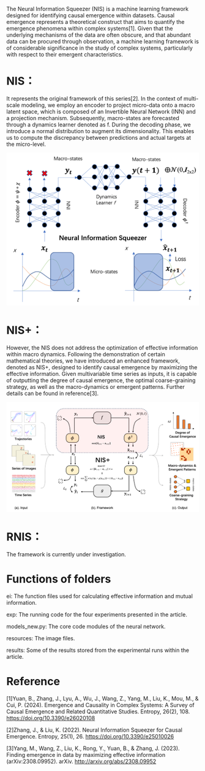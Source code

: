 The Neural Information Squeezer (NIS) is a machine learning framework designed for identifying causal emergence within datasets. Causal emergence represents a theoretical construct that aims to quantify the emergence phenomena within complex systems[1]. Given that the underlying mechanisms of the data are often obscure, and that abundant data can be procured through observation, a machine learning framework is of considerable significance in the study of complex systems, particularly with respect to their emergent characteristics. <br>

# NIS：
It represents the original framework of this series[2]. In the context of multi-scale modeling, we employ an encoder to project micro-data onto a macro latent space, which is composed of an Invertible Neural Network (INN) and a projection mechanism. Subsequently, macro-states are forecasted through a dynamics learner denoted as f. During the decoding phase, we introduce a normal distribution to augment its dimensionality. This enables us to compute the discrepancy between predictions and actual targets at the micro-level. <br>
<div align=center>
<img src="resources/NIS.png">
</div>

# NIS+：  
However, the NIS does not address the optimization of effective information within macro dynamics. Following the demonstration of certain mathematical theories, we have introduced an enhanced framework, denoted as NIS+, designed to identify causal emergence by maximizing the effective information. Given multivariable time series as inputs, it is capable of outputting the degree of causal emergence, the optimal coarse-graining strategy, as well as the macro-dynamics or emergent patterns. Further details can be found in reference[3]. <br>
<div align=center>
<img src="resources/NIS+.png">
</div>

# RNIS：
The framework is currently under investigation. <br>

# Functions of folders
ei: The function files used for calculating effective information and mutual information. <br>

exp: The running code for the four experiments presented in the article. <br>

models_new.py: The core code modules of the neural network. <br>

resources: The image files. <br>

results: Some of the results stored from the experimental runs within the article. <br>

# Reference
[1]Yuan, B., Zhang, J., Lyu, A., Wu, J., Wang, Z., Yang, M., Liu, K., Mou, M., & Cui, P. (2024). Emergence and Causality in Complex Systems: A Survey of Causal Emergence and Related Quantitative Studies. Entropy, 26(2), 108. https://doi.org/10.3390/e26020108  <br>

[2]Zhang, J., & Liu, K. (2022). Neural Information Squeezer for Causal Emergence. Entropy, 25(1), 26. https://doi.org/10.3390/e25010026 <br> 

[3]Yang, M., Wang, Z., Liu, K., Rong, Y., Yuan, B., & Zhang, J. (2023). Finding emergence in data by maximizing effective information (arXiv:2308.09952). arXiv. http://arxiv.org/abs/2308.09952 <br>



